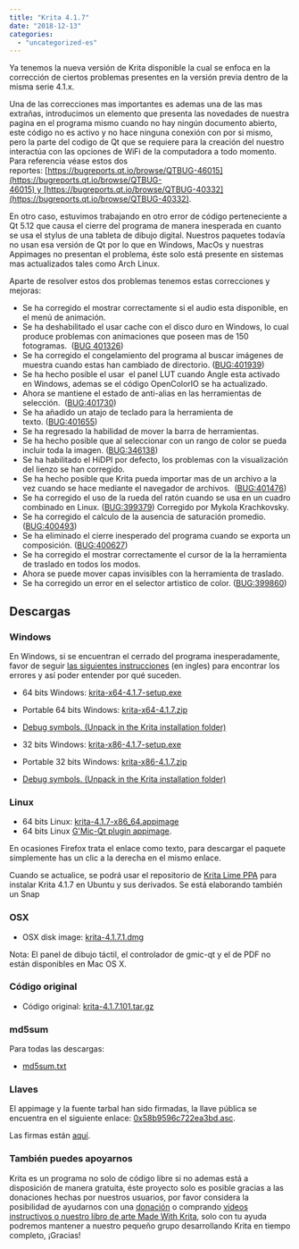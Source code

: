 ```yaml
---
title: "Krita 4.1.7"
date: "2018-12-13"
categories: 
  - "uncategorized-es"
---
```


Ya tenemos la nueva versión de Krita disponible la cual se enfoca en la corrección de ciertos problemas presentes en la versión previa dentro de la misma serie 4.1.x.

Una de las correcciones mas importantes es ademas una de las mas extrañas, introducimos un elemento que presenta las novedades de nuestra pagina en el programa mismo cuando no hay ningún documento abierto, este código no es activo y no hace ninguna conexión con por si mismo, pero la parte del codigo de Qt que se requiere para la creación del nuestro interactúa con las opciones de WiFi de la computadora a todo momento. Para referencia véase estos dos reportes: [https://bugreports.qt.io/browse/QTBUG-46015](https://bugreports.qt.io/browse/QTBUG-46015) y [https://bugreports.qt.io/browse/QTBUG-40332](https://bugreports.qt.io/browse/QTBUG-40332).

En otro caso, estuvimos trabajando en otro error de código perteneciente a Qt 5.12 que causa el cierre del programa de manera inesperada en cuanto se usa el stylus de una tableta de dibujo digital. Nuestros paquetes todavía no usan esa versión de Qt por lo que en Windows, MacOs y nuestras Appimages no presentan el problema, éste solo está presente en sistemas mas actualizados tales como Arch Linux.

Aparte de resolver estos dos problemas tenemos estas correcciones y mejoras:

- Se ha corregido el mostrar correctamente si el audio esta disponible, en el menú de animación.
- Se ha deshabilitado el usar cache con el disco duro en Windows, lo cual produce problemas con animaciones que poseen mas de 150 fotogramas.  ([BUG 401326](https://bugs.kde.org/show_bug.cgi?id=401326))
- Se ha corregido el congelamiento del programa al buscar imágenes de muestra cuando estas han cambiado de directorio. ([BUG:401939](https://bugs.kde.org/show_bug.cgi?id=401939))
- Se ha hecho posible el usar  el panel LUT cuando Angle esta activado en Windows, ademas se el código OpenColorIO se ha actualizado.
- Ahora se mantiene el estado de anti-alias en las herramientas de selección.  ([BUG:401730](https://bugs.kde.org/show_bug.cgi?id=401730))
- Se ha añadido un atajo de teclado para la herramienta de texto. ([BUG:401655](https://bugs.kde.org/show_bug.cgi?id=401655))
- Se ha regresado la habilidad de mover la barra de herramientas.
- Se ha hecho posible que al seleccionar con un rango de color se pueda incluir toda la imagen. ([BUG:346138](https://bugs.kde.org/show_bug.cgi?id=346138))
- Se ha habilitado el HiDPI por defecto, los problemas con la visualización del lienzo se han corregido.
- Se ha hecho posible que Krita pueda importar mas de un archivo a la vez cuando se hace mediante el navegador de archivos.  ([BUG:401476](https://bugs.kde.org/show_bug.cgi?id=401476))
- Se ha corregido el uso de la rueda del ratón cuando se usa en un cuadro combinado en Linux. ([BUG:399379](https://bugs.kde.org/show_bug.cgi?id=399379)) Corregido por Mykola Krachkovsky.
- Se ha corregido el calculo de la ausencia de saturación promedio. ([BUG:400493](https://bugs.kde.org/show_bug.cgi?id=))
- Se ha eliminado el cierre inesperado del programa cuando se exporta un composición. ([BUG:400627](https://bugs.kde.org/show_bug.cgi?id=400627))
- Se ha corregido el mostrar correctamente el cursor de la la herramienta de traslado en todos los modos.
- Ahora se puede mover capas invisibles con la herramienta de traslado.
- Se ha corregido un error en el selector artistico de color. ([BUG:399860](https://bugs.kde.org/show_bug.cgi?id=399860))

## Descargas

### Windows

En Windows, si se encuentran el cerrado del programa inesperadamente, favor de seguir [las siguientes instrucciones](https://docs.krita.org/Dr._Mingw_debugger) (en ingles) para encontrar los errores y así poder entender por qué suceden.

- 64 bits Windows: [krita-x64-4.1.7-setup.exe](https://download.kde.org/stable/krita/4.1.7/krita-x64-4.1.7-setup.exe)
- Portable 64 bits Windows: [krita-x64-4.1.7.zip](https://download.kde.org/stable/krita/4.1.7/krita-x64-4.1.7.zip)
- [Debug symbols. (Unpack in the Krita installation folder)](https://download.kde.org/stable/krita/4.1.7/krita-x64-4.1.7-dbg.zip)

- 32 bits Windows: [krita-x86-4.1.7-setup.exe](https://download.kde.org/stable/krita/4.1.7/krita-x86-4.1.7-setup.exe)
- Portable 32 bits Windows: [krita-x86-4.1.7.zip](https://download.kde.org/stable/krita/4.1.7/krita-x86-4.1.7.zip)
- [Debug symbols. (Unpack in the Krita installation folder)](https://download.kde.org/stable/krita/4.1.7/krita-x86-4.1.7-dbg.zip)

### Linux

- 64 bits Linux: [krita-4.1.7-x86\_64.appimage](https://download.kde.org/stable/krita/4.1.7/krita-4.1.7-x86_64.appimage)
- 64 bits Linux [G'Mic-Qt plugin appimage](https://download.kde.org/stable/krita/4.1.7/gmic_krita_qt-x86_64.appimage).

En ocasiones Firefox trata el enlace como texto, para descargar el paquete simplemente has un clic a la derecha en el mismo enlace.

Cuando se actualice, se podrá usar el repositorio de [Krita Lime PPA](https://launchpad.net/~kritalime/+archive/ubuntu/ppa) para instalar Krita 4.1.7 en Ubuntu y sus derivados. Se está elaborando también un Snap

### OSX

- OSX disk image: [krita-4.1.7.1.dmg](https://download.kde.org/stable/krita/4.1.7/krita-4.1.7.1.dmg)

Nota: El panel de dibujo táctil, el controlador de gmic-qt y el de PDF no están disponibles en Mac OS X.

### Código original

- Código original: [krita-4.1.7.101.tar.gz](https://download.kde.org/stable/krita/4.1.7/krita-4.1.7.101.tar.gz)

### md5sum

Para todas las descargas:

- [md5sum.txt](https://download.kde.org/stable/krita/4.1.7/md5sum.txt)

### Llaves

El appimage y la fuente tarbal han sido firmadas, la llave pública se encuentra en el siguiente enlace: [0x58b9596c722ea3bd.asc](https://share.kde.org/index.php/s/fJ99V5mZvuyD0z8).

Las firmas están [aquí](http://download.kde.org/unstable/krita/3.1.3-beta.1).

### También puedes apoyarnos

Krita es un programa no solo de código libre si no ademas está a disposición de manera gratuita, éste proyecto solo es posible gracias a las donaciones hechas por nuestros usuarios, por favor considera la posibilidad de ayudarnos con una [donación](https://krita.org/en/support-us/donations/) o comprando [videos instructivos o nuestro libro de arte Made With Krita](https://krita.org/es/item/krita-3-2-0/%22https://krita.org/en/support-us/shop), solo con tu ayuda podremos mantener a nuestro pequeño grupo desarrollando Krita en tiempo completo, ¡Gracias!

